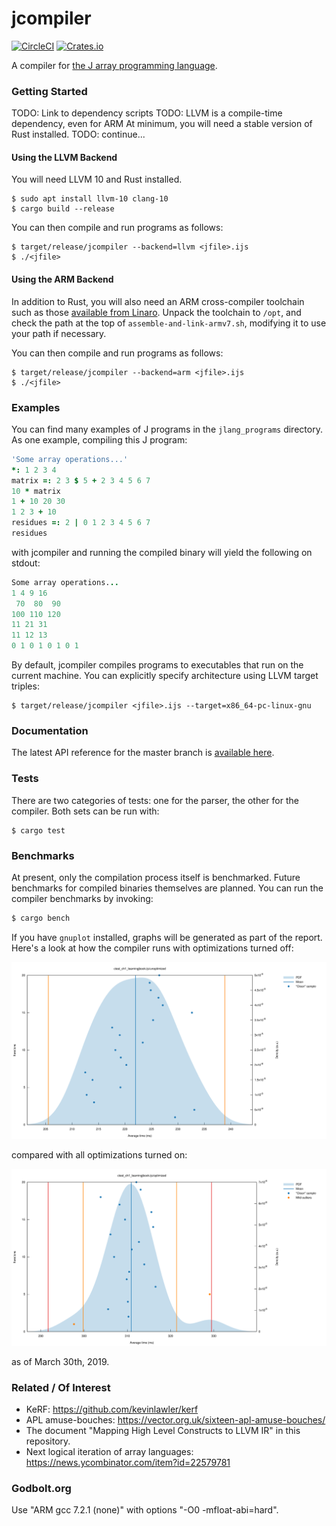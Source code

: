 # jcompiler

[![CircleCI](https://circleci.com/gh/mattjquinn/jcompiler.svg?style=shield)](https://circleci.com/gh/mattjquinn/jcompiler)
[![Crates.io](https://img.shields.io/crates/v/jcompiler.svg?color=green)](https://crates.io/crates/jcompiler)

A compiler for [the J array programming language](https://www.jsoftware.com).

### Getting Started

TODO: Link to dependency scripts
TODO: LLVM is a compile-time dependency, even for ARM
At minimum, you will need a stable version of Rust installed. TODO: continue...

#### Using the LLVM Backend

You will need LLVM 10 and Rust installed.

    $ sudo apt install llvm-10 clang-10
    $ cargo build --release

You can then compile and run programs as follows:

```
$ target/release/jcompiler --backend=llvm <jfile>.ijs
$ ./<jfile>
```

#### Using the ARM Backend

In addition to Rust, you will also need an ARM cross-compiler
toolchain such as those [available from Linaro](https://releases.linaro.org/components/toolchain/binaries/latest-7/arm-linux-gnueabihf/).
Unpack the toolchain to `/opt`, and check the path at the top of `assemble-and-link-armv7.sh`,
modifying it to use your path if necessary.

You can then compile and run programs as follows:

```
$ target/release/jcompiler --backend=arm <jfile>.ijs
$ ./<jfile>
```

### Examples

You can find many examples of J programs in the `jlang_programs` directory.
As one example, compiling this J program:

```j
'Some array operations...'
*: 1 2 3 4
matrix =: 2 3 $ 5 + 2 3 4 5 6 7
10 * matrix
1 + 10 20 30
1 2 3 + 10
residues =: 2 | 0 1 2 3 4 5 6 7
residues
```

with jcompiler and running the compiled binary will yield the following on stdout:

```j
Some array operations...
1 4 9 16
 70  80  90
100 110 120
11 21 31
11 12 13
0 1 0 1 0 1 0 1
```

By default, jcompiler compiles programs to executables that run on the
current machine. You can explicitly specify architecture using LLVM
target triples:

```
$ target/release/jcompiler <jfile>.ijs --target=x86_64-pc-linux-gnu
```

### Documentation

The latest API reference for the master branch is [available here](https://mattjquinn.github.io/jcompiler/master/jcompiler/index.html).

### Tests

There are two categories of tests: one for the parser, the other for the compiler. Both sets can be run with:

```
$ cargo test
```

### Benchmarks

At present, only the compilation process itself is benchmarked. Future benchmarks
for compiled binaries themselves are planned. You can run the compiler benchmarks by invoking:

```sh
$ cargo bench
```

If you have `gnuplot` installed, graphs will be generated as part of the report.
Here's a look at how the compiler runs with optimizations turned off:

![unoptimized](images/unoptimized_03302019.svg)

compared with all optimizations turned on:

![optimized](images/optimized_03302019.svg)

as of March 30th, 2019.

### Related / Of Interest
* KeRF: https://github.com/kevinlawler/kerf
* APL amuse-bouches: https://vector.org.uk/sixteen-apl-amuse-bouches/
* The document "Mapping High Level Constructs to LLVM IR" in this repository.
* Next logical iteration of array languages: https://news.ycombinator.com/item?id=22579781

### Godbolt.org

Use "ARM gcc 7.2.1 (none)" with options "-O0 -mfloat-abi=hard".
